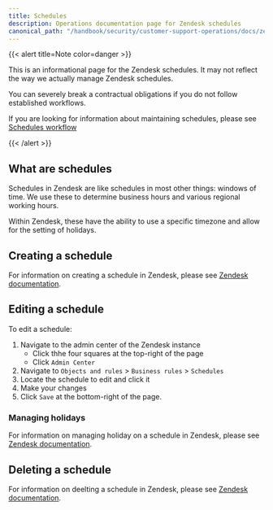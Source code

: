 ```yaml
---
title: Schedules
description: Operations documentation page for Zendesk schedules
canonical_path: "/handbook/security/customer-support-operations/docs/zendesk/schedules"
---
```


{{< alert title=Note color=danger >}}

This is an informational page for the Zendesk schedules. It may not reflect the way we actually manage Zendesk schedules.

You can severely break a contractual obligations if you do not follow established workflows.

If you are looking for information about maintaining schedules, please see [Schedules workflow](../../workflows/zendesk/schedules)

{{< /alert >}}

## What are schedules

Schedules in Zendesk are like schedules in most other things: windows of time. We use these to determine business hours and various regional working hours.

Within Zendesk, these have the ability to use a specific timezone and allow for the setting of holidays.

## Creating a schedule

For information on creating a schedule in Zendesk, please see [Zendesk documentation](https://support.zendesk.com/hc/en-us/articles/4408842938522-Setting-your-schedule-with-business-hours-and-holidays#topic_5tx_m3d_np).

## Editing a schedule

To edit a schedule:

1. Navigate to the admin center of the Zendesk instance
   - Click thhe four squares at the top-right of the page
   - Click `Admin Center`
1. Navigate to `Objects and rules` > `Business rules` > `Schedules`
1. Locate the schedule to edit and click it
1. Make your changes
1. Click `Save` at the bottom-right of the page.

### Managing holidays

For information on managing holiday on a schedule in Zendesk, please see [Zendesk documentation](https://support.zendesk.com/hc/en-us/articles/4408842938522-Setting-your-schedule-with-business-hours-and-holidays#topic_m5t_mt2_jq).

## Deleting a schedule

For information on deelting a schedule in Zendesk, please see [Zendesk documentation](https://support.zendesk.com/hc/en-us/articles/4408842938522-Setting-your-schedule-with-business-hours-and-holidays#topic_hnx_fpz_ls).
